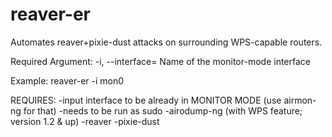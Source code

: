 # reaver-er
Automates reaver+pixie-dust attacks on surrounding WPS-capable routers.

Required Argument:
	-i, --interface=<wlan>          Name of the monitor-mode interface

Example:
	reaver-er -i mon0 

REQUIRES: 
-input interface to be already in MONITOR MODE (use airmon-ng for that)
-needs to be run as sudo
-airodump-ng (with WPS feature; version 1.2 & up)
-reaver
-pixie-dust
